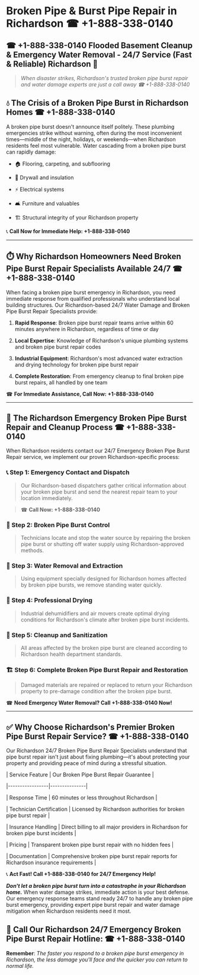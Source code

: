 # Broken Pipe & Burst Pipe Repair in Richardson ☎ +1-888-338-0140  
## ☎ +1-888-338-0140 Flooded Basement Cleanup & Emergency Water Removal - 24/7 Service (Fast & Reliable) Richardson 🚨  

> *When disaster strikes, Richardson's trusted broken pipe burst repair and water damage experts are just a call away ☎ +1-888-338-0140*  

## 💧 The Crisis of a Broken Pipe Burst in Richardson Homes ☎ +1-888-338-0140  

A broken pipe burst doesn't announce itself politely. These plumbing emergencies strike without warning, often during the most inconvenient times—middle of the night, holidays, or weekends—when Richardson residents feel most vulnerable. Water cascading from a broken pipe burst can rapidly damage:  

* 🏠 Flooring, carpeting, and subflooring  
* 🧱 Drywall and insulation  
* ⚡ Electrical systems  
* 🛋️ Furniture and valuables  
* 🏗️ Structural integrity of your Richardson property  

📞 **Call Now for Immediate Help: +1-888-338-0140**  

---  

## ⏱️ Why Richardson Homeowners Need Broken Pipe Burst Repair Specialists Available 24/7 ☎ +1-888-338-0140  

When facing a broken pipe burst emergency in Richardson, you need immediate response from qualified professionals who understand local building structures. Our Richardson-based 24/7 Water Damage and Broken Pipe Burst Repair Specialists provide:  

1. **Rapid Response**: Broken pipe burst repair teams arrive within 60 minutes anywhere in Richardson, regardless of time or day  
2. **Local Expertise**: Knowledge of Richardson's unique plumbing systems and broken pipe burst repair codes  
3. **Industrial Equipment**: Richardson's most advanced water extraction and drying technology for broken pipe burst repair  
4. **Complete Restoration**: From emergency cleanup to final broken pipe burst repairs, all handled by one team  

☎ **For Immediate Assistance, Call Now: +1-888-338-0140**  

---  

## 🔧 The Richardson Emergency Broken Pipe Burst Repair and Cleanup Process ☎ +1-888-338-0140  

When Richardson residents contact our 24/7 Emergency Broken Pipe Burst Repair service, we implement our proven Richardson-specific process:  

### 📞 Step 1: Emergency Contact and Dispatch  
> Our Richardson-based dispatchers gather critical information about your broken pipe burst and send the nearest repair team to your location immediately.  
> ☎ **Call Now: +1-888-338-0140**  

### 🚿 Step 2: Broken Pipe Burst Control  
> Technicians locate and stop the water source by repairing the broken pipe burst or shutting off water supply using Richardson-approved methods.  

### 🌊 Step 3: Water Removal and Extraction  
> Using equipment specially designed for Richardson homes affected by broken pipe bursts, we remove standing water quickly.  

### 💨 Step 4: Professional Drying  
> Industrial dehumidifiers and air movers create optimal drying conditions for Richardson's climate after broken pipe burst incidents.  

### 🧼 Step 5: Cleanup and Sanitization  
> All areas affected by the broken pipe burst are cleaned according to Richardson health department standards.  

### 🏗️ Step 6: Complete Broken Pipe Burst Repair and Restoration  
> Damaged materials are repaired or replaced to return your Richardson property to pre-damage condition after the broken pipe burst.  

☎ **Need Emergency Water Removal? Call +1-888-338-0140 Now!**  

---  

## ✅ Why Choose Richardson's Premier Broken Pipe Burst Repair Service? ☎ +1-888-338-0140  

Our Richardson 24/7 Broken Pipe Burst Repair Specialists understand that pipe burst repair isn't just about fixing plumbing—it's about protecting your property and providing peace of mind during a stressful situation.  

| Service Feature | Our Broken Pipe Burst Repair Guarantee |  
|-----------------|---------------|  
| Response Time | 60 minutes or less throughout Richardson |  
| Technician Certification | Licensed by Richardson authorities for broken pipe burst repair |  
| Insurance Handling | Direct billing to all major providers in Richardson for broken pipe burst incidents |  
| Pricing | Transparent broken pipe burst repair with no hidden fees |  
| Documentation | Comprehensive broken pipe burst repair reports for Richardson insurance requirements |  

📞 **Act Fast! Call +1-888-338-0140 for 24/7 Emergency Help!**  

***Don't let a broken pipe burst turn into a catastrophe in your Richardson home.*** When water damage strikes, immediate action is your best defense. Our emergency response teams stand ready 24/7 to handle any broken pipe burst emergency, providing expert pipe burst repair and water damage mitigation when Richardson residents need it most.  

## 📱 Call Our Richardson 24/7 Emergency Broken Pipe Burst Repair Hotline: ☎ +1-888-338-0140  

**Remember**: *The faster you respond to a broken pipe burst emergency in Richardson, the less damage you'll face and the quicker you can return to normal life.*